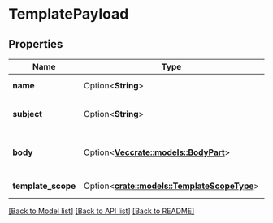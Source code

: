 # TemplatePayload

## Properties

Name | Type | Description | Notes
------------ | ------------- | ------------- | -------------
**name** | Option<**String**> | Template name | [optional]
**subject** | Option<**String**> | Default subject of email. | [optional]
**body** | Option<[**Vec<crate::models::BodyPart>**](BodyPart.md)> | Email content of this template | [optional]
**template_scope** | Option<[**crate::models::TemplateScopeType**](TemplateScopeType.md)> | Visibility of a template | [optional]

[[Back to Model list]](../README.md#documentation-for-models) [[Back to API list]](../README.md#documentation-for-api-endpoints) [[Back to README]](../README.md)


